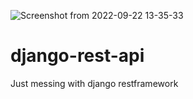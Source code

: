 ![Screenshot from 2022-09-22 13-35-33](https://user-images.githubusercontent.com/44553579/191762311-504f3e1a-b8e1-4b10-a41d-f9b7fa8978c1.png)
# django-rest-api
Just messing with django restframework
